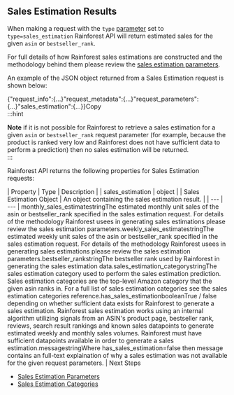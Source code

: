 Sales Estimation Results
------------------------

When making a request with the `type` [parameter](/docs/product-data-api/parameters/sales-estimation) set to `type=sales_estimation` Rainforest API will return estimated sales for the given `asin` or `bestseller_rank`.

For full details of how Rainforest sales estimations are constructed and the methodology behind them please review the [sales estimation parameters](/docs/product-data-api/parameters/sales-estimation).

An example of the JSON object returned from a Sales Estimation request is shown below:

{"request\_info":{...}"request\_metadata":{...}"request\_parameters":{...}"sales\_estimation":{...}}Copy  
:::hint



**Note** if it is not possible for Rainforest to retrieve a sales estimation for a given `asin` or `bestseller_rank` request parameter (for example, because the product is ranked very low and Rainforest does not have sufficient data to perform a prediction) then no sales estimation will be returned.  
:::

Rainforest API returns the following properties for Sales Estimation requests:

| Property | Type | Description |
| sales\_estimation | object | | Sales Estimation Object | An object containing the sales estimation result. |
| --- | --- |
monthly\_sales\_estimatestringThe estimated monthly unit sales of the asin or bestseller\_rank specified in the sales estimation request. For details of the methodology Rainforest usees in generating sales estimations please review the sales estimation parameters.weekly\_sales\_estimatestringThe estimated weekly unit sales of the asin or bestseller\_rank specified in the sales estimation request. For details of the methodology Rainforest usees in generating sales estimations please review the sales estimation parameters.bestseller\_rankstringThe bestseller rank used by Rainforest in generating the sales estimation data.sales\_estimation\_categorystringThe sales estimation category used to perform the sales estimation prediction. Sales estimation categories are the top-level Amazon category that the given asin ranks in. For a full list of sales estimation categories see the sales estimation categories reference.has\_sales\_estimationbooleanTrue / false depending on whether sufficient data exists for Rainforest to generate a sales estimation. Rainforest sales estimation works using an internal algorithm utilizing signals from an ASIN's product page, bestseller rank, reviews, search result rankings and known sales datapoints to generate estimated weekly and monthly sales volumes. Rainforest must have sufficient datapoints available in order to generate a sales estimation.messagestringWhere has\_sales\_estimation=false then message contains an full-text explaination of why a sales estimation was not available for the given request parameters. |
Next Steps

* [Sales Estimation Parameters](/docs/product-data-api/parameters/sales-estimation)
* [Sales Estimation Categories](/docs/product-data-api/reference/sales-estimation-category-names)
